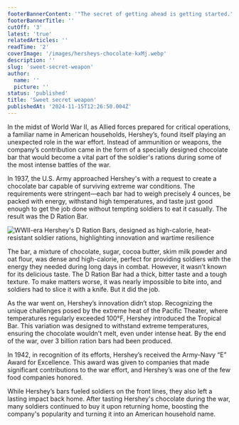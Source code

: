 ```yaml
---
footerBannerContent: '"The secret of getting ahead is getting started." — Mark Twain'
footerBannerTitle: ''
cutOff: '3'
latest: 'true'
relatedArticles: ''
readTime: '2'
coverImage: '/images/hersheys-chocolate-kxMj.webp'
description: ''
slug: 'sweet-secret-weapon'
author:
  name: ''
  picture: ''
status: 'published'
title: 'Sweet secret weapon'
publishedAt: '2024-11-15T12:26:50.004Z'
---
```


In the midst of World War II, as Allied forces prepared for critical operations, a familiar name in American households, Hershey’s, found itself playing an unexpected role in the war effort. Instead of ammunition or weapons, the company’s contribution came in the form of a specially designed chocolate bar that would become a vital part of the soldier's rations during some of the most intense battles of the war.

In 1937, the U.S. Army approached Hershey's with a request to create a chocolate bar capable of surviving extreme war conditions. The requirements were stringent—each bar had to weigh precisely 4 ounces, be packed with energy, withstand high temperatures, and taste just good enough to get the job done without tempting soldiers to eat it casually. The result was the D Ration Bar.

![WWII-era Hershey's D Ration Bars, designed as high-calorie, heat-resistant soldier rations, highlighting innovation and wartime resilience](/images/hersheys-chocolate-c0Mj.webp)

The bar, a mixture of chocolate, sugar, cocoa butter, skim milk powder and oat flour, was dense and high-calorie, perfect for providing soldiers with the energy they needed during long days in combat. However, it wasn’t known for its delicious taste. The D Ration Bar had a thick, bitter taste and a tough texture. To make matters worse, it was nearly impossible to bite into, and soldiers had to slice it with a knife. But it did the job.

As the war went on, Hershey’s innovation didn’t stop. Recognizing the unique challenges posed by the extreme heat of the Pacific Theater, where temperatures regularly exceeded 100°F, Hershey introduced the Tropical Bar. This variation was designed to withstand extreme temperatures, ensuring the chocolate wouldn't melt, even under intense heat. By the end of the war, over 3 billion ration bars had been produced.

In 1942, in recognition of its efforts, Hershey’s received the Army-Navy “E” Award for Excellence. This award was given to companies that made significant contributions to the war effort, and Hershey’s was one of the few food companies honored.

While Hershey’s bars fueled soldiers on the front lines, they also left a lasting impact back home. After tasting Hershey's chocolate during the war, many soldiers continued to buy it upon returning home, boosting the company's popularity and turning it into an American household name.